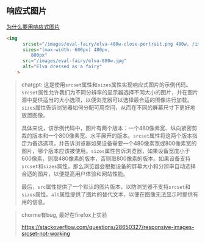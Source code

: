 ## 响应式图片

[为什么要用响应式图片](https://developer.mozilla.org/zh-CN/docs/Learn/HTML/Multimedia_and_embedding/Responsive_images#%E4%B8%BA%E4%BB%80%E4%B9%88%E8%A6%81%E4%BD%BF%E7%94%A8%E5%93%8D%E5%BA%94%E5%BC%8F%E5%9B%BE%E7%89%87%EF%BC%9F)

```html
<img
      srcset="/images/eval-fairy/elva-480w-close-portrait.png 480w, /images/eval-fairy/elva-800w.jpg 800w"
      sizes="(max-width: 600px) 480px,
         800px"
      src="/images/eval-fairy/elva-800w.jpg"
      alt="Elva dressed as a fairy"
    > 
```

> chatgpt: 这是使用`srcset`属性和`sizes`属性实现响应式图片的示例代码。`srcset`属性允许我们为不同分辨率的显示器选择不同大小的图片，并在图片源中提供适当的大小选项，以便浏览器可以选择最合适的图像进行加载。`sizes`属性告诉浏览器如何分配可用空间，从而在不同的屏幕尺寸下更好地放置图像。
>
> 具体来说，该示例代码中，图片有两个版本：一个480像素宽、纵向紧密剪裁的版本和一个800像素宽、水平展开的版本。`srcset`属性将这两个版本指定为备选选项，并告诉浏览器如果设备需要一个480像素宽或800像素宽的图片，哪个版本应该被使用。`sizes`属性告诉浏览器，如果设备宽度小于600像素，则取480像素的版本，否则取800像素的版本。如果设备支持`srcset`和`sizes`属性，那么浏览器会根据设备的屏幕大小和分辨率自动选择合适的图片，以便提高用户体验和网站性能。
>
> 最后，`src`属性提供了一个默认的图片版本，以防浏览器不支持`srcset`和`sizes`属性。`alt`属性提供了图片的替代文本，以便在图像无法显示时提供有用的信息。



>chorme有bug, 最好在firefox上实验
>
>https://stackoverflow.com/questions/28650327/responsive-images-srcset-not-working

